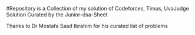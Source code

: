 #Repository is a Collection of my solution of Codeforces, Timus, UvaJudge Solution Curated by the Junior-dsa-Sheet

Thanks to Dr Mostafa Saad Ibrahim for his curated list of problems

